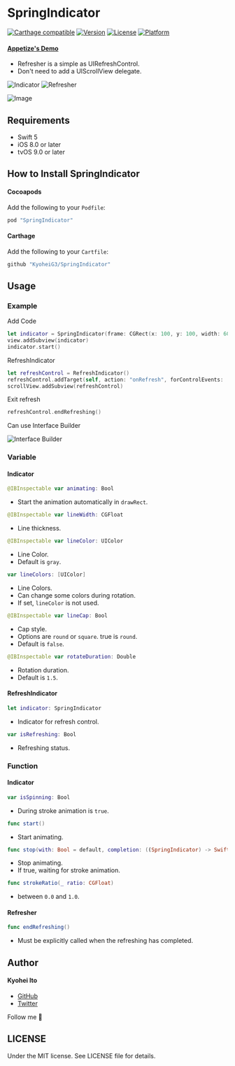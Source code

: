 # SpringIndicator

[![Carthage compatible](https://img.shields.io/badge/Carthage-compatible-4BC51D.svg?style=flat)](https://github.com/Carthage/Carthage)
[![Version](https://img.shields.io/cocoapods/v/SpringIndicator.svg?style=flat)](http://cocoadocs.org/docsets/SpringIndicator)
[![License](https://img.shields.io/cocoapods/l/SpringIndicator.svg?style=flat)](http://cocoadocs.org/docsets/SpringIndicator)
[![Platform](https://img.shields.io/cocoapods/p/SpringIndicator.svg?style=flat)](http://cocoadocs.org/docsets/SpringIndicator)

#### [Appetize's Demo](https://appetize.io/app/taw1k1486yhxqy35gv7jrver7g)

* Refresher is a simple as UIRefreshControl.
* Don't need to add a UIScrollView delegate.

![Indicator](https://user-images.githubusercontent.com/5707132/55774385-e4828580-5acf-11e9-8a4e-075e52660566.gif)
![Refresher](https://user-images.githubusercontent.com/5707132/55774407-f49a6500-5acf-11e9-9e36-9248e89d7ff1.gif)

![Image](https://user-images.githubusercontent.com/5707132/55774429-0a0f8f00-5ad0-11e9-91d6-7ab0ae36e409.png)


## Requirements

- Swift 5
- iOS 8.0 or later
- tvOS 9.0 or later

## How to Install SpringIndicator

#### Cocoapods

Add the following to your `Podfile`:

```Ruby
pod "SpringIndicator"
```

#### Carthage

Add the following to your `Cartfile`:

```Ruby
github "KyoheiG3/SpringIndicator"
```

## Usage

### Example

Add Code

```swift
let indicator = SpringIndicator(frame: CGRect(x: 100, y: 100, width: 60, height: 60))
view.addSubview(indicator)
indicator.start()
```

RefreshIndicator

```swift
let refreshControl = RefreshIndicator()
refreshControl.addTarget(self, action: "onRefresh", forControlEvents: .ValueChanged)
scrollView.addSubview(refreshControl)
```

Exit refresh

```swift
refreshControl.endRefreshing()
```

Can use Interface Builder

![Interface Builder](https://user-images.githubusercontent.com/5707132/55774482-3d521e00-5ad0-11e9-9020-924d50bd8eb1.png)


### Variable

#### Indicator

```swift
@IBInspectable var animating: Bool
```
* Start the animation automatically in `drawRect`.

```swift
@IBInspectable var lineWidth: CGFloat
```
* Line thickness.

```swift
@IBInspectable var lineColor: UIColor
```
* Line Color.
* Default is `gray`.

```swift
var lineColors: [UIColor]
```
* Line Colors.
* Can change some colors during rotation.
* If set, `lineColor` is not used.

```swift
@IBInspectable var lineCap: Bool
```
* Cap style.
* Options are `round` or `square`. true is `round`.
* Default is `false`.

```swift
@IBInspectable var rotateDuration: Double
```
* Rotation duration.
* Default is `1.5`.

#### RefreshIndicator

```swift
let indicator: SpringIndicator
```
* Indicator for refresh control.

```swift
var isRefreshing: Bool
```
* Refreshing status.


### Function

#### Indicator

```swift
var isSpinning: Bool
```
* During stroke animation is `true`.

```swift
func start()
```
* Start animating.

```swift
func stop(with: Bool = default, completion: ((SpringIndicator) -> Swift.Void)? = default)
```
* Stop animating.
* If true, waiting for stroke animation.

```swift
func strokeRatio(_ ratio: CGFloat)
```
* between `0.0` and `1.0`.

#### Refresher

```swift
func endRefreshing()
```
* Must be explicitly called when the refreshing has completed.

## Author

#### Kyohei Ito

- [GitHub](https://github.com/kyoheig3)
- [Twitter](https://twitter.com/kyoheig3)

Follow me 🎉

## LICENSE

Under the MIT license. See LICENSE file for details.
